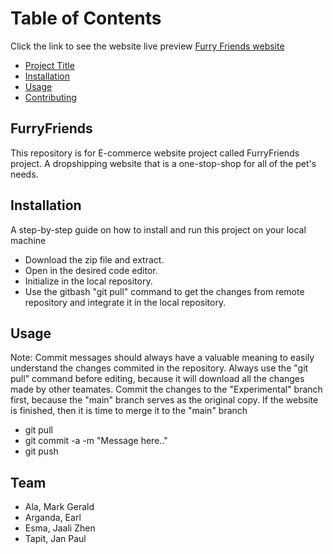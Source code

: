 # Table of Contents

Click the link to see the website live preview
[Furry Friends website](https://earlylalo.github.io/E-com/)


- [Project Title](#FurryFriends)
- [Installation](#installation)
- [Usage](#usage)
- [Contributing](#team)


















## FurryFriends

This repository is for E-commerce website project called FurryFriends project. A dropshipping website that is a one-stop-shop for all of the pet's needs.


















## Installation

A step-by-step guide on how to install and run this project on your local machine

- Download the zip file and extract.
- Open in the desired code editor.
- Initialize in the local repository.
- Use the gitbash "git pull" command to get the changes from remote repository and integrate it in the local repository.



















## Usage
Note: 
  Commit messages should always have a valuable meaning to easily understand the changes commited in the repository.
  Always use the "git pull" command before editing, because it will download all the changes made by other teamates.
  Commit the changes to the "Experimental" branch first, because the "main" branch serves as the original copy.
  If the website is finished, then it is time to merge it to the "main" branch
  
- git pull
- git commit -a -m "Message here.."
- git push
























## Team

- Ala, Mark Gerald
- Arganda, Earl
- Esma, Jaali Zhen
- Tapit, Jan Paul


